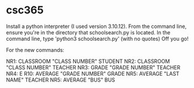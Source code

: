 # csc365

Install a python interpreter (I used version 3.10.12).
From the command line, ensure you're in the directory that schoolsearch.py is located.
In the command line, type 'python3 schoolsearch.py' (with no quotes)
Off you go!

For the new commands:

NR1: CLASSROOM "CLASS NUMBER" STUDENT
NR2: CLASSROOM "CLASS NUMBER" TEACHER
NR3: GRADE "GRADE NUMBER" TEACHER
NR4: E
R10: AVERAGE "GRADE NUMBER" GRADE
NR5: AVERAGE "LAST NAME" TEACHER
NR5: AVERAGE "BUS" BUS
